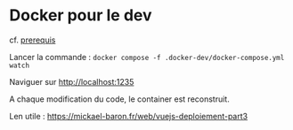 # Docker pour le dev

cf. [prerequis](/.docker/.docker-reverse-proxy/README.md)

Lancer la commande :
`docker compose -f .docker-dev/docker-compose.yml watch`

Naviguer sur <http://localhost:1235>

A chaque modification du code, le container est reconstruit.

Len utile : <https://mickael-baron.fr/web/vuejs-deploiement-part3>
